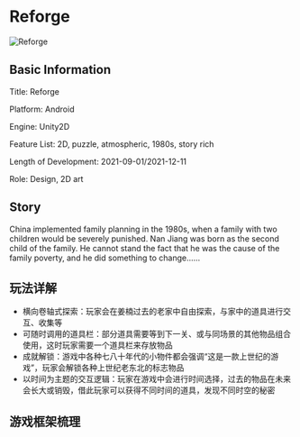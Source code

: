 # Reforge

![Reforge](https://s2.loli.net/2022/09/21/IJvE86bsDlHa4gC.png)



## Basic Information

Title: Reforge

Platform: Android

Engine: Unity2D

Feature List: 2D, puzzle, atmospheric, 1980s, story rich

Length of Development: 2021-09-01/2021-12-11

Role: Design, 2D art


## Story

China implemented family planning in the 1980s, when a family with two children would be severely punished. Nan Jiang was born as the second child of the family. He cannot stand the fact that he was the cause of the family poverty, and he did something to change......



## 玩法详解

- 横向卷轴式探索：玩家会在姜楠过去的老家中自由探索，与家中的道具进行交互、收集等
- 可随时调用的道具栏：部分道具需要等到下一关、或与同场景的其他物品组合使用，这时玩家需要一个道具栏来存放物品
- 成就解锁：游戏中各种七八十年代的小物件都会强调“这是一款上世纪的游戏”，玩家会解锁各种上世纪老东北的标志物品
- 以时间为主题的交互逻辑：玩家在游戏中会进行时间选择，过去的物品在未来会长大或销毁，借此玩家可以获得不同时间的道具，发现不同时空的秘密

## 游戏框架梳理



